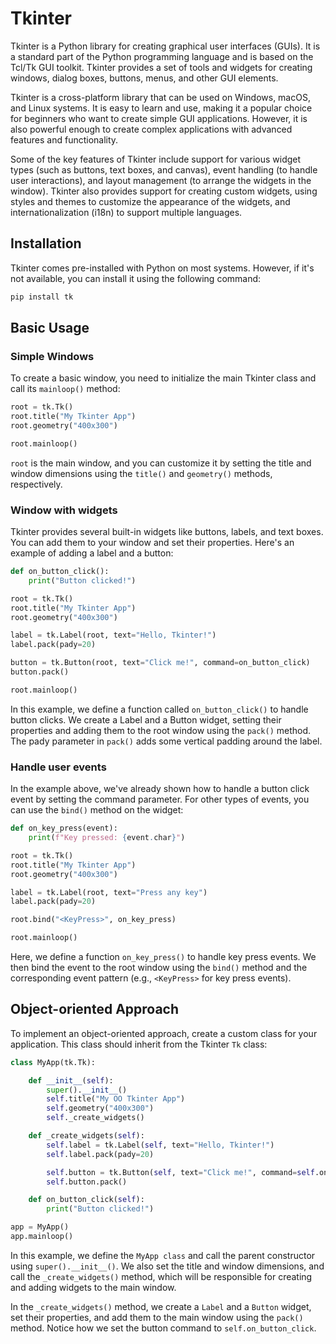 # Tkinter

Tkinter is a Python library for creating graphical user interfaces (GUIs). It is a standard part of the Python programming language and is based on the Tcl/Tk GUI toolkit. Tkinter provides a set of tools and widgets for creating windows, dialog boxes, buttons, menus, and other GUI elements.

Tkinter is a cross-platform library that can be used on Windows, macOS, and Linux systems. It is easy to learn and use, making it a popular choice for beginners who want to create simple GUI applications. However, it is also powerful enough to create complex applications with advanced features and functionality.

Some of the key features of Tkinter include support for various widget types (such as buttons, text boxes, and canvas), event handling (to handle user interactions), and layout management (to arrange the widgets in the window). Tkinter also provides support for creating custom widgets, using styles and themes to customize the appearance of the widgets, and internationalization (i18n) to support multiple languages.

## Installation

Tkinter comes pre-installed with Python on most systems. However, if it's not available, you can install it using the following command:

```bash
pip install tk
```

## Basic Usage

### Simple Windows

To create a basic window, you need to initialize the main Tkinter class and call its `mainloop()` method:

```python
root = tk.Tk()
root.title("My Tkinter App")
root.geometry("400x300")

root.mainloop()
```

`root` is the main window, and you can customize it by setting the title and window dimensions using the `title()` and `geometry()` methods, respectively.

### Window with widgets

Tkinter provides several built-in widgets like buttons, labels, and text boxes. You can add them to your window and set their properties. Here's an example of adding a label and a button:

```python
def on_button_click():
    print("Button clicked!")

root = tk.Tk()
root.title("My Tkinter App")
root.geometry("400x300")

label = tk.Label(root, text="Hello, Tkinter!")
label.pack(pady=20)

button = tk.Button(root, text="Click me!", command=on_button_click)
button.pack()

root.mainloop()
```

In this example, we define a function called `on_button_click()` to handle button clicks. We create a Label and a Button widget, setting their properties and adding them to the root window using the `pack()` method. The pady parameter in `pack()` adds some vertical padding around the label.

### Handle user events

In the example above, we've already shown how to handle a button click event by setting the command parameter. For other types of events, you can use the `bind()` method on the widget:

```python
def on_key_press(event):
    print(f"Key pressed: {event.char}")

root = tk.Tk()
root.title("My Tkinter App")
root.geometry("400x300")

label = tk.Label(root, text="Press any key")
label.pack(pady=20)

root.bind("<KeyPress>", on_key_press)

root.mainloop()
```


Here, we define a function `on_key_press()` to handle key press events. We then bind the event to the root window using the `bind()` method and the corresponding event pattern (e.g., `<KeyPress>` for key press events).

## Object-oriented Approach

To implement an object-oriented approach, create a custom class for your application. This class should inherit from the Tkinter `Tk` class:

```python
class MyApp(tk.Tk):

    def __init__(self):
        super().__init__()
        self.title("My OO Tkinter App")
        self.geometry("400x300")
        self._create_widgets()

    def _create_widgets(self):
        self.label = tk.Label(self, text="Hello, Tkinter!")
        self.label.pack(pady=20)

        self.button = tk.Button(self, text="Click me!", command=self.on_button_click)
        self.button.pack()

    def on_button_click(self):
        print("Button clicked!")

app = MyApp()
app.mainloop()
```

In this example, we define the `MyApp class` and call the parent constructor using `super().__init__()`. We also set the title and window dimensions, and call the `_create_widgets()` method, which will be responsible for creating and adding widgets to the main window.

In the `_create_widgets()` method, we create a `Label` and a `Button` widget, set their properties, and add them to the main window using the `pack()` method. Notice how we set the button command to `self.on_button_click`.